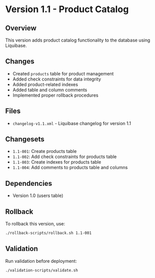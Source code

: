 # Version 1.1 - Product Catalog

## Overview
This version adds product catalog functionality to the database using Liquibase.

## Changes
- Created `products` table for product management
- Added check constraints for data integrity
- Added product-related indexes
- Added table and column comments
- Implemented proper rollback procedures

## Files
- `changelog-v1.1.xml` - Liquibase changelog for version 1.1

## Changesets
- `1.1-001`: Create products table
- `1.1-002`: Add check constraints for products table
- `1.1-003`: Create indexes for products table
- `1.1-004`: Add comments to products table and columns

## Dependencies
- Version 1.0 (users table)

## Rollback
To rollback this version, use:
```bash
./rollback-scripts/rollback.sh 1.1-001
```

## Validation
Run validation before deployment:
```bash
./validation-scripts/validate.sh
```
